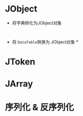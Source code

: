 # JObject
* 将字典转化为JObject对象
  ```csharp
    
  ```

* 将 `DataTable`转换为 JObject对象
  * 

# JToken

# JArray

# 序列化 & 反序列化